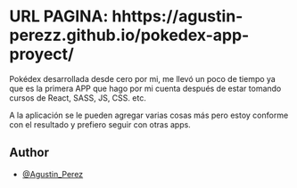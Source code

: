 # URL PAGINA: hhttps://agustin-perezz.github.io/pokedex-app-proyect/
 
Pokédex desarrollada desde cero por mi, me llevó un poco de tiempo ya que es la primera APP que hago por mi cuenta después de estar tomando cursos de React, SASS, JS, CSS. etc.
 
A la aplicación se le pueden agregar varias cosas más pero estoy conforme con el resultado y prefiero seguir con otras apps.



## Author

- [@Agustin_Perez](https://github.com/Agustin-Perezz)

